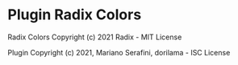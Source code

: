 # Plugin Radix Colors

Radix Colors Copyright (c) 2021 Radix - MIT License

Plugin Copyright (c) 2021, Mariano Serafini, dorilama - ISC License